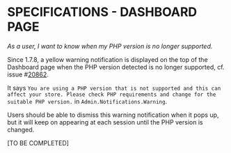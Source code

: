 # **SPECIFICATIONS - DASHBOARD PAGE**


_As a user, I want to know when my PHP version is no longer supported._

Since 1.7.8, a yellow warning notification is displayed on the top of the Dashboard page when the PHP version detected is no longer supported, cf. issue #[20862](https://github.com/PrestaShop/PrestaShop/issues/20862).

It says `You are using a PHP version that is not supported and this can affect your store. Please check PHP requirements and change for the suitable PHP version.` in `Admin.Notifications.Warning`.

Users should be able to dismiss this warning notification when it pops up, but it will keep on appearing at each session until the PHP version is changed.

[TO BE COMPLETED]
